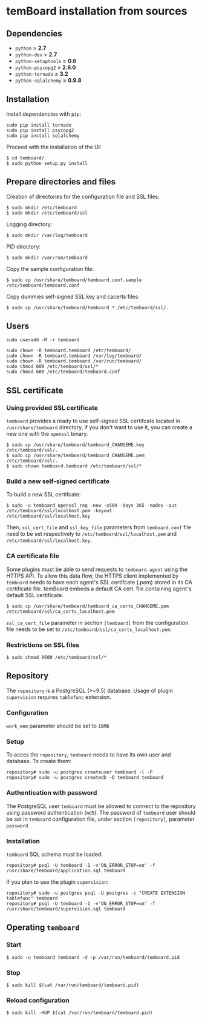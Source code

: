 # temBoard installation from sources

## Dependencies

  - `python` &gt; **2.7**
  - `python-dev` &gt; **2.7**
  - `python-setuptools` &ge; **0.6**
  - `python-psycopg2` &ge; **2.6.0**
  - `python-tornado` &ge; **3.2**
  - `python-sqlalchemy` &ge; **0.9.8**

## Installation

Install dependencies with `pip`:
```
sudo pip install tornado
sudo pip install psycopg2
sudo pip install sqlalchemy
```

Proceed with the installation of the UI:

```
$ cd temboard/
$ sudo python setup.py install
```

## Prepare directories and files

Creation of directories for the configuration file and SSL files:
```
$ sudo mkdir /etc/temboard
$ sudo mkdir /etc/temboard/ssl
```

Logging directory:
```
$ sudo mkdir /var/log/temboard
```

PID directory:
```
$ sudo mkdir /var/run/temboard
```

Copy the sample configuration file:
```
$ sudo cp /usr/share/temboard/temboard.conf.sample /etc/temboard/temboard.conf
```

Copy dummies self-signed SSL key and cacerts files:
```
$ sudo cp /usr/share/temboard/temboard_* /etc/temboard/ssl/.
```

## Users

```
sudo useradd -M -r temboard
```

```
sudo chown -R temboard.temboard /etc/temboard/
sudo chown -R temboard.temboard /var/log/temboard/
sudo chown -R temboard.temboard /var/run/temboard/
sudo chmod 600 /etc/temboard/ssl/*
sudo chmod 600 /etc/temboard/temboard.conf
```

## SSL certificate

### Using provided SSL certificate
`temboard` provides a ready to use self-signed SSL certifcate located in `/usr/share/temboard` directory, if you don't want to use it, you can create a new one with the `openssl` binary.
```
$ sudo cp /usr/share/temboard/temboard_CHANGEME.key /etc/temboard/ssl/.
$ sudo cp /usr/share/temboard/temboard_CHANGEME.pem /etc/temboard/ssl/.
$ sudo chown temboard.temboard /etc/temboard/ssl/*
```

### Build a new self-signed certificate

To build a new SSL certifcate:
```
$ sudo -u temboard openssl req -new -x509 -days 365 -nodes -out /etc/temboard/ssl/localhost.pem -keyout /etc/temboard/ssl/localhost.key
```

Then, `ssl_cert_file` and `ssl_key_file` parameters from `temboard.conf` file need to be set respectively to `/etc/temboard/ssl/localhost.pem` and `/etc/temboard/ssl/localhost.key`.

### CA certificate file

Some plugins must be able to send requests to `temboard-agent` using the HTTPS API. To allow this data flow, the HTTPS client implemented by `temboard` needs to have each agent's SSL certifcate (.pem) stored in its CA certificate file. temBoard embeds a default CA cert. file containing agent's default SSL certificate.

```
$ sudo cp /usr/share/temboard/temboard_ca_certs_CHANGEME.pem /etc/temboard/ssl/ca_certs_localhost.pem
```

`ssl_ca_cert_file` parameter in section `[temboard]` from the configuration file needs to be set to `/etc/temboard/ssl/ca_certs_localhost.pem`.

### Restrictions on SSL files
```
$ sudo chmod 0600 /etc/temboard/ssl/*
```


## Repository

The `repository` is a PostgreSQL (>=9.5) database. Usage of plugin `supervision` requires `tablefunc` extension.

### Configuration

`work_mem` parameter should be set to `16MB`


### Setup

To acces the `repository`, `temboard` needs to have its own user and database. To create them:

```
repository# sudo -u postgres createuser temboard -l -P
repository# sudo -u postgres createdb -O temboard temboard
```

### Authentication with password

The PostgreSQL user `temboard` must be allowed to connect to the repository using password authentication (`md5`). The password of `temboard` user should be set in `temboard` configuration file, under section `[repository]`, parameter `password`.

### Installation

`temboard` SQL schema must be loaded:
```
repository# psql -U temboard -1 -v'ON_ERROR_STOP=on' -f /usr/share/temboard/application.sql temboard
```

If you plan to use the plugin `supervision`:
```
repository# sudo -u postgres psql -U postgres -c "CREATE EXTENSION tablefunc" temboard
repository# psql -U temboard -1 -v'ON_ERROR_STOP=on' -f /usr/share/temboard/supervision.sql temboard
```

## Operating `temboard`

### Start
```
$ sudo -u temboard temboard -d -p /var/run/temboard/temboard.pid
```

### Stop
```
$ sudo kill $(cat /var/run/temboard/temboard.pid)
```

### Reload configuration
```
$ sudo kill -HUP $(cat /var/run/temboard/temboard.pid)
```
